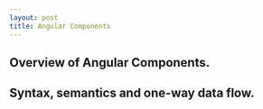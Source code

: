 ```yaml
---
layout: post
title: Angular Components
---
```

## Overview of Angular Components.

## Syntax, semantics and one-way data flow.
